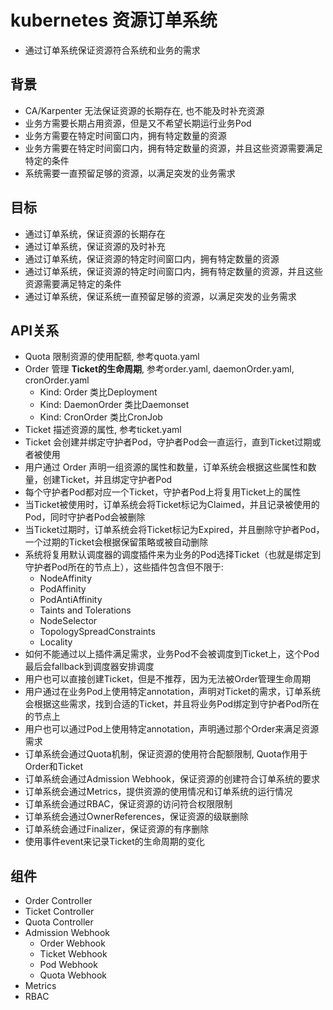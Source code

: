 # kubernetes 资源订单系统
- 通过订单系统保证资源符合系统和业务的需求

## 背景
- CA/Karpenter 无法保证资源的长期存在, 也不能及时补充资源
- 业务方需要长期占用资源，但是又不希望长期运行业务Pod
- 业务方需要在特定时间窗口内，拥有特定数量的资源
- 业务方需要在特定时间窗口内，拥有特定数量的资源，并且这些资源需要满足特定的条件
- 系统需要一直预留足够的资源，以满足突发的业务需求
## 目标
- 通过订单系统，保证资源的长期存在
- 通过订单系统，保证资源的及时补充
- 通过订单系统，保证资源的特定时间窗口内，拥有特定数量的资源
- 通过订单系统，保证资源的特定时间窗口内，拥有特定数量的资源，并且这些资源需要满足特定的条件
- 通过订单系统，保证系统一直预留足够的资源，以满足突发的业务需求
## API关系
- Quota 限制资源的使用配额, 参考quota.yaml
- Order 管理 **Ticket的生命周期**, 参考order.yaml, daemonOrder.yaml, cronOrder.yaml
  - Kind: Order 类比Deployment
  - Kind: DaemonOrder 类比Daemonset
  - Kind: CronOrder 类比CronJob
- Ticket 描述资源的属性, 参考ticket.yaml
- Ticket 会创建并绑定守护者Pod，守护者Pod会一直运行，直到Ticket过期或者被使用
- 用户通过 Order 声明一组资源的属性和数量，订单系统会根据这些属性和数量，创建Ticket，并且绑定守护者Pod
- 每个守护者Pod都对应一个Ticket，守护者Pod上将复用Ticket上的属性
- 当Ticket被使用时，订单系统会将Ticket标记为Claimed，并且记录被使用的Pod，同时守护者Pod会被删除
- 当Ticket过期时，订单系统会将Ticket标记为Expired，并且删除守护者Pod，一个过期的Ticket会根据保留策略或被自动删除
- 系统将复用默认调度器的调度插件来为业务的Pod选择Ticket（也就是绑定到守护者Pod所在的节点上），这些插件包含但不限于:
  - NodeAffinity
  - PodAffinity
  - PodAntiAffinity
  - Taints and Tolerations
  - NodeSelector
  - TopologySpreadConstraints
  - Locality
- 如何不能通过以上插件满足需求，业务Pod不会被调度到Ticket上，这个Pod最后会fallback到调度器安排调度
- 用户也可以直接创建Ticket，但是不推荐，因为无法被Order管理生命周期
- 用户通过在业务Pod上使用特定annotation，声明对Ticket的需求，订单系统会根据这些需求，找到合适的Ticket，并且将业务Pod绑定到守护者Pod所在的节点上
- 用户也可以通过Pod上使用特定annotation，声明通过那个Order来满足资源需求
- 订单系统会通过Quota机制，保证资源的使用符合配额限制, Quota作用于Order和Ticket
- 订单系统会通过Admission Webhook，保证资源的创建符合订单系统的要求
- 订单系统会通过Metrics，提供资源的使用情况和订单系统的运行情况
- 订单系统会通过RBAC，保证资源的访问符合权限限制
- 订单系统会通过OwnerReferences，保证资源的级联删除
- 订单系统会通过Finalizer，保证资源的有序删除
- 使用事件event来记录Ticket的生命周期的变化

## 组件
- Order Controller
- Ticket Controller
- Quota Controller
- Admission Webhook
  - Order Webhook
  - Ticket Webhook
  - Pod Webhook
  - Quota Webhook
- Metrics
- RBAC

